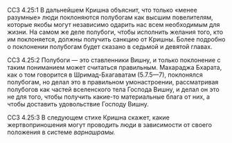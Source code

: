 ССЗ 4.25:1	В дальнейшем Кришна объяснит, что только «менее разумные» люди поклоняются полубогам как высшим повелителям, которые якобы могут независимо одарить нас всем необходимым для жизни. На самом же деле полубоги, чтобы исполнить желания того, кто им поклоняется, должны получить санкцию от Кришны. Более подробно о поклонении полубогам будет сказано в седьмой и девятой главах.

ССЗ 4.25:2	Полубоги — это ставленники Вишну, и только поклонение с таким пониманием может считаться правильным. Махараджа Бхарата, как о том говорится в Шримад-Бхагаватам (5.7.5—7), поклонялся полубогам, но делал это в правильном умонастроении, рассматривая полубогов как частей вселенского тела Господа Вишну, и делал он это не для того, чтобы получить какие-то материальные блага от них, а чтобы доставить удовольствие Господу Вишну.

ССЗ 4.25:3	В следующем стихе Кришна скажет, какие жертвоприношения могут проводить люди в зависимости от своего положения в системе _варнашрамы._